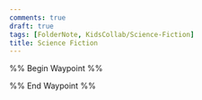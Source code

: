 ```yaml
---
comments: true
draft: true
tags: [FolderNote, KidsCollab/Science-Fiction]
title: Science Fiction
---
```

%% Begin Waypoint %%

%% End Waypoint %%
